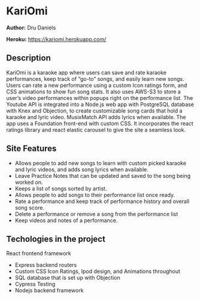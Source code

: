 # KariOmi

**Author:** Dru Daniels

**Heroku:** https://kariomi.herokuapp.com/ 

## Description
KariOmi is a karaoke app where users can save and rate karaoke performances, keep track of “go-to” songs, and easily learn new songs. Users can rate a new performance using a custom Icon ratings form, and CSS animations to show fun song stats. It also uses AWS-S3 to store a user’s video performances within popups right on the performance list. The Youtube API is integrated into a Node.js web app with PostgreSQL database with Knex and Objection, to create customizable song cards that hold a karaoke and lyric video. MusixMatch API adds lyrics when available. The app uses a Foundation front-end with custom CSS. It incorporates the react ratings library and react elastic carousel to give the site a seamless look.

## Site Features
- Allows people to add new songs to learn with custom picked karaoke and lyric videos, and adds song lyrics when available.
- Leave Practice Notes that can be updated and saved to the song being worked on.
- Keeps a list of songs sorted by artist.
- Allows people to add songs to their performance list once ready.
- Rate a performance and keep track of performance history and overall song score.
- Delete a performance or remove a song from the performance list
- Keep videos and notes of a performance.

## Techologies in the project
React frontend framework

- Express backend routers
- Custom CSS Icon Ratings, Ipod design, and Animations throughout
- SQL database that is set up with Objection
- Cypress Testing
- Nodejs backend framework
